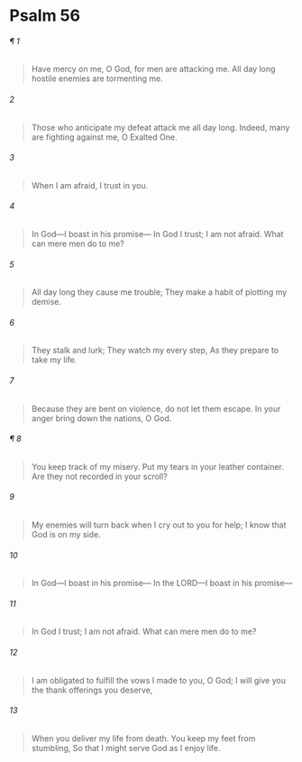 # Psalm 56
###### ¶ 1
> Have mercy on me, O God, for men are attacking me.
> All day long hostile enemies are tormenting me.
###### 2
> Those who anticipate my defeat attack me all day long.
> Indeed, many are fighting against me, O Exalted One.
###### 3
> When I am afraid,
> I trust in you.
###### 4
> In God—I boast in his promise—
> In God I trust; I am not afraid.
> What can mere men do to me?
###### 5
> All day long they cause me trouble;
> They make a habit of plotting my demise.
###### 6
> They stalk and lurk;
> They watch my every step,
> As they prepare to take my life.
###### 7
> Because they are bent on violence, do not let them escape.
> In your anger bring down the nations, O God.
###### ¶ 8
> You keep track of my misery.
> Put my tears in your leather container.
> Are they not recorded in your scroll?
###### 9
> My enemies will turn back when I cry out to you for help;
> I know that God is on my side.
###### 10
> In God—I boast in his promise—
> In the LORD—I boast in his promise—
###### 11
> In God I trust; I am not afraid.
> What can mere men do to me?
###### 12
> I am obligated to fulfill the vows I made to you, O God;
> I will give you the thank offerings you deserve,
###### 13
> When you deliver my life from death.
> You keep my feet from stumbling,
> So that I might serve God as I enjoy life.
